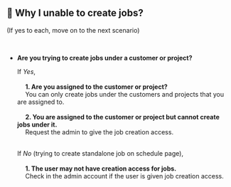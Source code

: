 
## 🔑 Why I unable to create jobs? 
<aside>
(If yes to each, move on to the next scenario)
    
<br> <!-- Adding one line space -->

- **Are you trying to create jobs under a customer or project?**<br>

  If *Yes*,<br><br>
  &emsp; **1. Are you assigned to the customer or project?**<br>
  &emsp; You can only create jobs under the customers and projects that you are assigned to.<br><br>
  &emsp; **2. You are assigned to the customer or project but cannot create jobs under it.**<br>
  &emsp; Request the admin to give the job creation access.<br>
     
  <br>If *No* (trying to create standalone job on schedule page),<br><br>
  &emsp; **1. The user may not have creation access for jobs.**<br>
  &emsp; Check in the admin account if the user is given job creation access.<br>
 
</aside>

